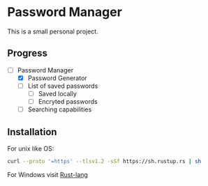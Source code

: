 # Password Manager
This is a small personal project.

## Progress
- [ ] Password Manager
    - [x] Password Generator
    - [ ] List of saved passwords
        - [ ] Saved locally
        - [ ] Encryted passwords
    - [ ] Searching capabilities

## Installation

For unix like OS:
```bash
curl --proto '=https' --tlsv1.2 -sSf https://sh.rustup.rs | sh
```

For Windows visit [Rust-lang](https://www.rust-lang.org/tools/install)